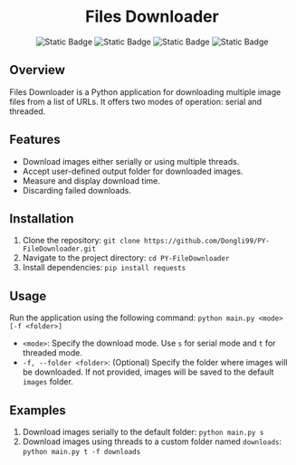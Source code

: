 <h1 align='center'> Files Downloader </h1>

<div align='center'>

![Static Badge](https://img.shields.io/badge/-python-yellow?style=for-the-badge)
![Static Badge](https://img.shields.io/badge/-argparse-brown?style=for-the-badge)
![Static Badge](https://img.shields.io/badge/-requests-blue?style=for-the-badge)
![Static Badge](https://img.shields.io/badge/-thread-green?style=for-the-badge)
</div>

## Overview

Files Downloader is a Python application for downloading multiple image files from a list of URLs. It offers two modes of operation: serial and threaded.

## Features

- Download images either serially or using multiple threads.
- Accept user-defined output folder for downloaded images.
- Measure and display download time.
- Discarding failed downloads.

## Installation

1. Clone the repository: `git clone https://github.com/Dongli99/PY-FileDownloader.git`
2. Navigate to the project directory: `cd PY-FileDownloader`
3. Install dependencies: `pip install requests`

## Usage

Run the application using the following command:
`python main.py <mode> [-f <folder>]`

- `<mode>`: Specify the download mode. Use `s` for serial mode and `t` for threaded mode.
- `-f, --folder <folder>`: (Optional) Specify the folder where images will be downloaded. If not provided, images will be saved to the default `images` folder.

## Examples

1. Download images serially to the default folder:
`python main.py s`
2. Download images using threads to a custom folder named `downloads`:
`python main.py t -f downloads`
